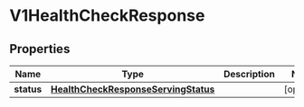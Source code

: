 
# V1HealthCheckResponse

## Properties
Name | Type | Description | Notes
------------ | ------------- | ------------- | -------------
**status** | [**HealthCheckResponseServingStatus**](HealthCheckResponseServingStatus.md) |  |  [optional]



